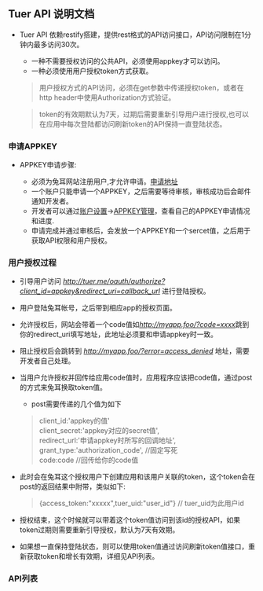 ## Tuer API 说明文档

* Tuer API 依赖restify搭建，提供rest格式的API访问接口，API访问限制在1分钟内最多访问30次。
  
  * 一种不需要授权访问的公共API，必须使用appkey才可以访问。
  * 一种必须使用用户授权token方式获取。
  
  > 用户授权方式的API访问，必须在get参数中传递授权token，或者在http header中使用Authorization方式验证。
  
  > token的有效期默认为7天，过期后需要重新引导用户进行授权,也可以在应用中每次登陆都访问刷新token的API保持一直登陆状态。

### 申请APPKEY

* APPKEY申请步骤:

  * 必须为兔耳网站注册用户,才允许申请。[申请地址](http://www.tuer.me/api/apply)
  * 一个账户只能申请一个APPKEY，之后需要等待审核，审核成功后会邮件通知开发者。
  * 开发者可以通过[账户设置](http://www.tuer.me/set)->[APPKEY管理](http://www.tuer.me/api/edit)，查看自己的APPKEY申请情况和进度. 
  * 申请完成并通过审核后，会发放一个APPKEY和一个sercet值，之后用于获取API权限和用户授权。
     
### 用户授权过程
  
* 引导用户访问 <em>http://tuer.me/oauth/authorize?client_id=appkey&redirect_uri=callback_url</em> 进行登陆授权。
* 用户登陆兔耳帐号，之后带到相应app的授权页面。
* 允许授权后，网站会带着一个code值如<em>http://myapp.foo/?code=xxxx</em>跳到你的redirect_uri填写地址，此地址必须要和申请appkey时一致。
* 阻止授权后会跳转到 <em>http://myapp.foo/?error=access_denied</em> 地址，需要开发者自己处理。
* 当用户允许授权并回传给应用code值时，应用程序应该把code值，通过post的方式来兔耳换取token值。
  
  * post需要传递的几个值为如下 
  
  > client_id:'appkey的值'  
  > client_secret:'appkey对应的secret值',  
  > redirect_url:'申请appkey时所写的回调地址',  
  > grant_type:'authorization_code', //固定写死  
  > code:code //回传给你的code值  

* 此时会在兔耳这个授权用户下创建应用和该用户关联的token，这个token会在post的返回结果中附带，类似如下:
  
  > {access_token:"xxxxx",tuer_uid:"user_id"} // tuer_uid为此用户id

* 授权结束，这个时候就可以带着这个token值访问到该id的授权API，如果token过期则需要重新引导授权，默认为7天有效期。
* 如果想一直保持登陆状态，则可以使用token值通过访问刷新token值接口，重新获取token和增长有效期，详细见API列表。

### API列表
